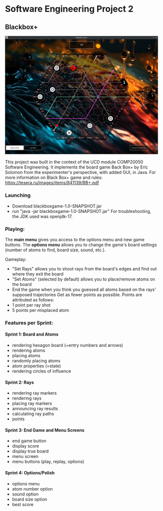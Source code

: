 # Software Engineering Project 2

## Blackbox+ 

![alt text](/Gameplay3.png)

This project was built in the context of the UCD module COMP20050 Software Engineering.
It implements the board game Back Box+ by Eric Solomon from the experimenter's perspective, with added GUI, in Java.
For more information on Black Box+ game and rules: https://tesera.ru/images/items/841139/BB+.pdf
### Launching
- Download blackboxgame-1.0-SNAPSHOT.jar
- run "java -jar blackboxgame-1.0-SNAPSHOT.jar"
For troubleshooting, the JDK used was openjdk-17.


### Playing: 
The **main menu** gives you access to the options menu and new game buttons.
The **options menu** allows you to change the game's board settings (number of atoms to find, board size, sound, etc.).

Gameplay:
- "Set Rays" allows you to shoot rays from the board's edges and find out where they exit the board
- "Set Atoms" (selected by default) allows you to place/remove atoms on the board
- End the game when you think you guessed all atoms based on the rays' supposed trajectories
Get as fewer points as possible. Points are attributed as follows:
- 1 point per ray shot
- 5 points per misplaced atom

### Features per Sprint:
#### Sprint 1: Board and Atoms
- rendering hexagon board (+entry numbers and arrows)
- rendering atoms
- placing atoms
- randomly placing atoms
- atom properties (=state)
- rendering circles of influence

#### Sprint 2: Rays 
- rendering ray markers
- rendering rays
- placing ray markers
- announcing ray results
- calculating ray paths
- points

#### Sprint 3: End Game and Menu Screens 
- end game button
- display score
- display true board
- menu screen
- menu buttons (play, replay, options)

#### Sprint 4: Options/Polish 
- options menu 
- atom number option 
- sound option 
- board size option 
- best score